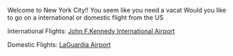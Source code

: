 Welcome to New York City!!
You seem like you need a vacat
Would you like to go on a international or domestic flight from the US

International Flights: [John F.Kennedy International Airport](jfk.md)

Domestic Flights: [LaGuardia Airport](laguardia.md)